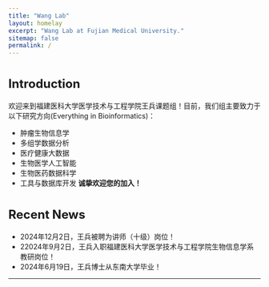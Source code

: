 ```yaml
---
title: "Wang Lab"
layout: homelay
excerpt: "Wang Lab at Fujian Medical University."
sitemap: false
permalink: /
---
```


# <font size="5">Introduction</font>

欢迎来到福建医科大学医学技术与工程学院王兵课题组！目前，我们组主要致力于以下研究方向(Everything in Bioinformatics)：
- 肿瘤生物信息学
- 多组学数据分析
- 医疗健康大数据
- 生物医学人工智能
- 生物医药数据科学
- 工具与数据库开发
  **诚挚欢迎您的加入！**


# <font size="5">Recent News</font>
- 2024年12月2日，王兵被聘为讲师（十级）岗位！
- 22024年9月2日，王兵入职福建医科大学医学技术与工程学院生物信息学系教研岗位！
- 2024年6月19日，王兵博士从东南大学毕业！
<hr />
